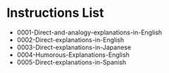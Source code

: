 # Instructions List

- 0001-Direct-and-analogy-explanations-in-English
- 0002-Direct-explanations-in-English
- 0003-Direct-explanations-in-Japanese
- 0004-Humorous-Explanations-English
- 0005-Direct-explanations-in-Spanish